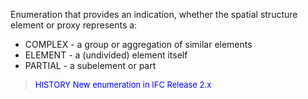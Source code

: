 ﻿Enumeration that provides an indication, whether the spatial structure element or proxy represents a:

* COMPLEX - a group or aggregation of similar elements 
* ELEMENT - a (undivided) element itself 
* PARTIAL - a subelement or part 

> <font color="#0000FF" size="-1">HISTORY New enumeration in
      IFC Release 2.x</font>